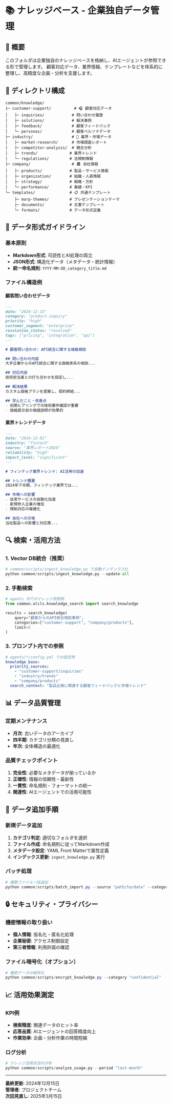 # 📚 ナレッジベース - 企業独自データ管理

## 🎯 概要

このフォルダは企業独自のナレッジベースを格納し、AIエージェントが参照できる形で管理します。
顧客対応データ、業界情報、テンプレートなどを体系的に整理し、高精度な企画・分析を支援します。

## 📁 ディレクトリ構成

```
common/knowledge/
├─ customer-support/          # 🎧 顧客対応データ
│   ├─ inquiries/            # 問い合わせ履歴
│   ├─ solutions/            # 解決事例
│   ├─ feedback/             # 顧客フィードバック
│   └─ personas/             # 顧客ペルソナデータ
├─ industry/                 # 🏢 業界・市場データ
│   ├─ market-research/      # 市場調査レポート
│   ├─ competitor-analysis/  # 競合分析
│   ├─ trends/              # 業界トレンド
│   └─ regulations/         # 法規制情報
├─ company/                  # 🏛️ 自社情報
│   ├─ products/            # 製品・サービス情報
│   ├─ organization/        # 組織・人員情報
│   ├─ strategy/            # 戦略・方針
│   └─ performance/         # 業績・KPI
└─ templates/               # 📋 共通テンプレート
    ├─ marp-themes/         # プレゼンテーションテーマ
    ├─ documents/           # 文書テンプレート
    └─ formats/             # データ形式定義
```

## 📝 データ形式ガイドライン

### 基本原則
- **Markdown形式**: 可読性とAI処理の両立
- **JSON形式**: 構造化データ（メタデータ・統計情報）
- **統一命名規則**: `YYYY-MM-DD_category_title.md`

### ファイル構造例

#### 顧客問い合わせデータ
```markdown
---
date: "2024-12-15"
category: "product-inquiry"
priority: "high"
customer_segment: "enterprise"
resolution_status: "resolved"
tags: ["pricing", "integration", "api"]
---

# 顧客問い合わせ: API統合に関する価格相談

## 問い合わせ内容
大手企業からのAPI統合に関する価格体系の相談...

## 対応内容
技術担当者との打ち合わせを設定し...

## 解決結果
カスタム価格プランを提案し、契約締結...

## 学んだこと・改善点
- 初期ヒアリングでの技術要件確認が重要
- 価格提示前の価値説明が効果的
```

#### 業界トレンドデータ
```markdown
---
date: "2024-12-01"
industry: "fintech"
source: "業界レポート2024"
reliability: "high"
impact_level: "significant"
---

# フィンテック業界トレンド: AI活用の加速

## トレンド概要
2024年下半期、フィンテック業界では...

## 市場への影響
- 従来サービスの自動化加速
- 新規参入企業の増加
- 規制対応の複雑化

## 自社への示唆
当社製品への影響と対応策...
```

## 🔍 検索・活用方法

### 1. Vector DB統合（推奨）
```python
# common/scripts/ingest_knowledge.py で自動インデックス化
python common/scripts/ingest_knowledge.py --update-all
```

### 2. 手動検索
```python
# agents 内でのナレッジ参照例
from common.utils.knowledge_search import search_knowledge

results = search_knowledge(
    query="顧客からのAPI統合相談事例",
    categories=["customer-support", "company/products"],
    limit=5
)
```

### 3. プロンプト内での参照
```yaml
# agents/*/config.yml での設定例
knowledge_base:
  priority_sources:
    - "customer-support/inquiries"
    - "industry/trends" 
    - "company/products"
  search_context: "製品企画に関連する顧客フィードバックと市場トレンド"
```

## 📊 データ品質管理

### 定期メンテナンス
- **月次**: 古いデータのアーカイブ
- **四半期**: カテゴリ分類の見直し
- **年次**: 全体構造の最適化

### 品質チェックポイント
1. **完全性**: 必要なメタデータが揃っているか
2. **正確性**: 情報の信頼性・最新性
3. **一貫性**: 命名規則・フォーマットの統一
4. **関連性**: AIエージェントでの活用可能性

## 🚀 データ追加手順

### 新規データ追加
1. **カテゴリ判定**: 適切なフォルダを選択
2. **ファイル作成**: 命名規則に従ってMarkdown作成
3. **メタデータ設定**: YAML Front Matterで属性定義
4. **インデックス更新**: `ingest_knowledge.py` 実行

### バッチ処理
```powershell
# 複数ファイル一括追加
python common/scripts/batch_import.py --source "path/to/data" --category "customer-support"
```

## 🔒 セキュリティ・プライバシー

### 機密情報の取り扱い
- **個人情報**: 仮名化・匿名化処理
- **企業秘密**: アクセス制御設定
- **第三者情報**: 利用許諾の確認

### ファイル暗号化（オプション）
```powershell
# 機密データの暗号化
python common/scripts/encrypt_knowledge.py --category "confidential"
```

## 📈 活用効果測定

### KPI例
- **検索精度**: 関連データのヒット率
- **応答品質**: AIエージェントの回答精度向上
- **作業効率**: 企画・分析作業の時間短縮

### ログ分析
```python
# ナレッジ活用状況の分析
python common/scripts/analyze_usage.py --period "last-month"
```

---

**最終更新**: 2024年12月15日  
**管理者**: プロジェクトチーム  
**次回見直し**: 2025年3月15日 